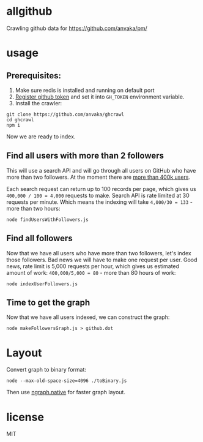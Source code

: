 # allgithub

Crawling github data for https://github.com/anvaka/pm/

# usage

## Prerequisites:

1. Make sure redis is installed and running on default port
2. [Register github token](https://help.github.com/articles/creating-an-access-token-for-command-line-use/)
and set it into `GH_TOKEN` environment variable.
3. Install the crawler:

```
git clone https://github.com/anvaka/ghcrawl
cd ghcrawl
npm i
```

Now we are ready to index.

## Find all users with more than 2 followers

This will use a search API and will go through all users on GitHub who have more
than two followers.  At
the moment there are [more than 400k users](https://github.com/search?q=followers%3A%3E2&type=Users&utf8=%E2%9C%93).

Each search request can return up to 100 records per page, which gives us
`400,000 / 100 = 4,000` requests to make. Search API is rate limited at 30
requests per minute. Which means the indexing will take `4,000/30 = 133` -
more than two hours:

```
node findUsersWithFollowers.js
```

## Find all followers

Now that we have all users who have more than two followers, let's index
those followers. Bad news we will have to make one request per user.
Good news, rate limit is 5,000 requests per hour, which gives us estimated
amount of work: `400,000/5,000 = 80` - more than 80 hours of work:

```
node indexUserFollowers.js
```

## Time to get the graph

Now that we have all users indexed, we can construct the graph:

```
node makeFollowersGraph.js > github.dot
```

# Layout

Convert graph to binary format:

```
node --max-old-space-size=4096 ./toBinary.js
```

Then use [ngraph.native](https://github.com/anvaka/ngraph.native) for faster
graph layout.

# license

MIT
